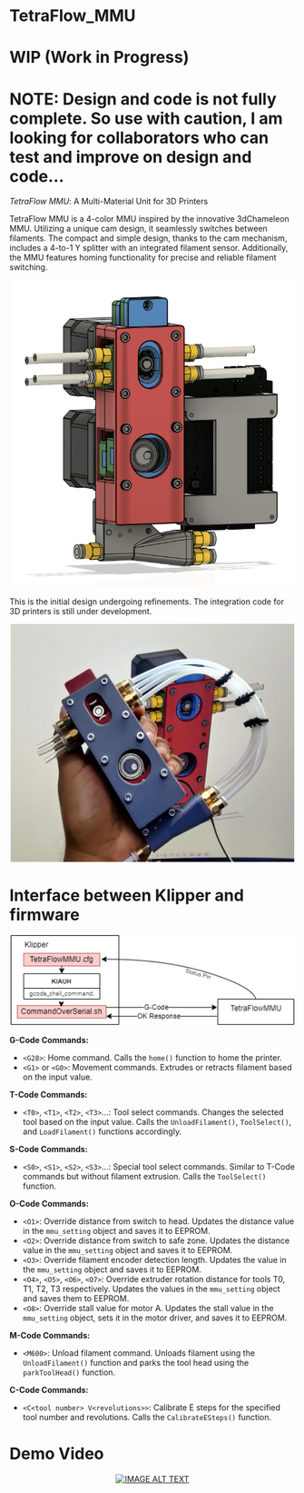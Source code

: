 
# TetraFlow_MMU
# WIP (Work in Progress)

# NOTE: Design and code is not fully complete. So use with caution, I am looking for collaborators who can test and improve on design and code... #

*TetraFlow MMU*: A Multi-Material Unit for 3D Printers

TetraFlow MMU is a 4-color MMU inspired by the innovative 3dChameleon MMU. Utilizing a unique cam design, it seamlessly switches between filaments. The compact and simple design, thanks to the cam mechanism, includes a 4-to-1 Y splitter with an integrated filament sensor. Additionally, the MMU features homing functionality for precise and reliable filament switching.

<p align="center">
    <img width=500 src="Images/render.png" alt="cad render">
</p>

This is the initial design undergoing refinements. The integration code for 3D printers is still under development.

<p align="center">
    <img width=500 src="Images/buildImage.jpg" alt="build image">
</p>

# Interface between Klipper and firmware
<p align="center">
    <img width=500 src="Images/diagram.png" alt="diagram">
</p>

**G-Code Commands:**

- `<G28>`: Home command. Calls the `home()` function to home the printer.
- `<G1>` or `<G0>`: Movement commands. Extrudes or retracts filament based on the input value.

**T-Code Commands:**

- `<T0>`, `<T1>`, `<T2>`, `<T3>`...: Tool select commands. Changes the selected tool based on the input value. Calls the `UnloadFilament()`, `ToolSelect()`, and `LoadFilament()` functions accordingly.

**S-Code Commands:**

- `<S0>`, `<S1>`, `<S2>`, `<S3>`...: Special tool select commands. Similar to T-Code commands but without filament extrusion. Calls the `ToolSelect()` function.

**O-Code Commands:**

- `<O1>`: Override distance from switch to head. Updates the distance value in the `mmu_setting` object and saves it to EEPROM.
- `<O2>`: Override distance from switch to safe zone. Updates the distance value in the `mmu_setting` object and saves it to EEPROM.
- `<O3>`: Override filament encoder detection length. Updates the value in the `mmu_setting` object and saves it to EEPROM.
- `<O4>`, `<O5>`, `<O6>`, `<O7>`: Override extruder rotation distance for tools T0, T1, T2, T3 respectively. Updates the values in the `mmu_setting` object and saves them to EEPROM.
- `<O8>`: Override stall value for motor A. Updates the stall value in the `mmu_setting` object, sets it in the motor driver, and saves it to EEPROM.

**M-Code Commands:**

- `<M600>`: Unload filament command. Unloads filament using the `UnloadFilament()` function and parks the tool head using the `parkToolHead()` function.

**C-Code Commands:**

- `<C<tool number> V<revolutions>>`: Calibrate E steps for the specified tool number and revolutions. Calls the `CalibrateESteps()` function.


# Demo Video

<div align="center">
  <a href="https://www.youtube.com/watch?v=IvIK14vktVs"><img src="https://img.youtube.com/vi/IvIK14vktVs/0.jpg" alt="IMAGE ALT TEXT"></a>
</div>
